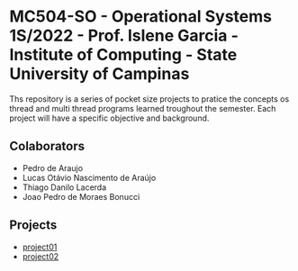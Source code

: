 # MC504-SO - Operational Systems 1S/2022 - Prof. Islene Garcia - Institute of Computing - State University of Campinas

Ths repository is a series of pocket size projects to pratice the concepts os thread and multi thread programs learned troughout the semester. Each project will have a specific objective and background.

## Colaborators
- Pedro de Araujo
- Lucas Otávio Nascimento de Araújo
- Thiago Danilo Lacerda
- Joao Pedro de Moraes Bonucci

## Projects
- [project01](/projeto1)
- [project02](/projeto2)
